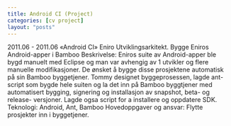 ```yaml
---
title: Android CI (Project)
categories: [cv project]
layout: "posts"
---
```


2011.06 - 2011.06		«Android CI»
Eniro
Utviklingsarkitekt.
Bygge Eniros Android-apper i Bamboo
Beskrivelse: Eniros suite av Android-apper ble bygd manuelt med Eclipse og man var avhengig av 1 utvikler og flere manuelle modifikasjoner. De ønsket å bygge disse prosjektene automatisk på sin Bamboo byggetjener.
Tommy designet byggeprosessen, lagde ant-script som bygde hele suiten og la det inn på Bamboo byggtjener med automatisert bygging, signering og installasjon av snapshot, beta- og release- versjoner. Lagde ogsa script for a installere og oppdatere SDK.
Teknologi: Android, Ant, Bamboo
Hovedoppgaver og ansvar: Flytte prosjekter inn i byggetjener.